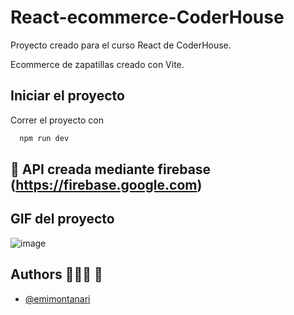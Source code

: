 # React-ecommerce-CoderHouse

Proyecto creado para el curso React de CoderHouse.

Ecommerce de zapatillas creado con Vite.


## Iniciar el proyecto

Correr el proyecto con

```bash
  npm run dev
```


## 🔨 API creada mediante firebase (https://firebase.google.com)

## GIF del proyecto
![image](https://github.com/emimontanari/React-ecommerce-CoderHouse/blob/main/Proyecto-CoderHouse.gif)


## Authors 👨🏼‍💻 🚀

- [@emimontanari](https://github.com/emimontanari)
